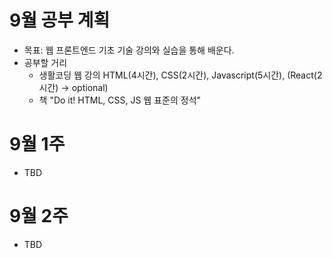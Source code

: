 # 9월 공부 계획 
- 목표: 웹 프론트엔드 기초 기술 강의와 실습을 통해 배운다.
- 공부할 거리
  - 생활코딩 웹 강의 HTML(4시간), CSS(2시간), Javascript(5시간), (React(2시간) -> optional)
  - 책 "Do it! HTML, CSS, JS 웹 표준의 정석" 

# 9월 1주 
- TBD

# 9월 2주 
- TBD

